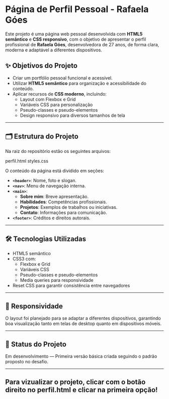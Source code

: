 # Página de Perfil Pessoal - Rafaela Góes

Este projeto é uma página web pessoal desenvolvida com **HTML5 semântico** e **CSS responsivo**, com o objetivo de apresentar o perfil profissional de **Rafaela Góes**, desenvolvedora de 27 anos, de forma clara, moderna e adaptável a diferentes dispositivos.

## ✨ Objetivos do Projeto

- Criar um portfólio pessoal funcional e acessível.
- Utilizar **HTML5 semântico** para organização e acessibilidade do conteúdo.
- Aplicar recursos de **CSS moderno**, incluindo:
  - Layout com Flexbox e Grid
  - Variáveis CSS para personalização
  - Pseudo-classes e pseudo-elementos
  - Design responsivo para diversos tamanhos de tela

---

## 🗂️ Estrutura do Projeto

Na raiz do repositório estão os seguintes arquivos:

perfil.html
styles.css

O conteúdo da página está dividido em seções:

- **`<header>`**: Nome, foto e slogan.
- **`<nav>`**: Menu de navegação interna.
- **`<main>`**:
  - **Sobre mim**: Breve apresentação.
  - **Habilidades**: Competências profissionais.
  - **Projetos**: Exemplos de trabalhos ou iniciativas.
  - **Contato**: Informações para comunicação.
- **`<footer>`**: Créditos e direitos autorais.

---

## 🛠️ Tecnologias Utilizadas

- HTML5 semântico
- CSS3 com:
  - Flexbox e Grid
  - Variáveis CSS
  - Pseudo-classes e pseudo-elementos
  - Media queries para responsividade
- Reset CSS para garantir consistência entre navegadores

---

## 📱 Responsividade

O layout foi planejado para se adaptar a diferentes dispositivos, garantindo boa visualização tanto em telas de desktop quanto em dispositivos móveis.

---

## 🚀 Status do Projeto

Em desenvolvimento — Primeira versão básica criada seguindo o padrão proposto no desafio.

---

## Para vizualizar o projeto, clicar com o botão direito no perfil.html e clicar na primeira opção!
